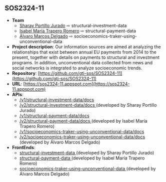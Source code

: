 ## SOS2324-11

- **Team**
  - [Sharay Portillo Jurado](https://github.com/Sharay07) ⇨ structural-investment-data
  - [Isabel María Trapero Romero](https://github.com/isabeltrapero) ⇨ structural-payment-data
  - [Álvaro Marcos Delgado](https://github.com/marketes03) ⇨ socioeconomics-traker-using-unconventional-data
- **Project description**: Our information sources are aimed at analyzing the relationships that exist between annual EU payments from 2014 to the present, together with details on payments to structural and investment programs. In addition, unconventional data collected from news and social networks is integrated to analyze socioeconomic trends.
- **Repository**: [https://github.com/gti-sos/SOS2324-11](https://github.com/gti-sos/SOS2324-11)
- **URL**: [https://sos2324-11.appspot.com](https://sos2324-11.appspot.com)
- **APIs**:
  - [/v1/structural-investment-data/docs ](https://sos2324-11.appspot.com/api/v1/structural-investment-data/docs)
  - [/v2/structural-investment-data/docs ](https://sos2324-11.appspot.com/api/v2/structural-investment-data/docs) (developed by Sharay Portillo Jurado)
  - [/v1/structural-payment-data/docs ](https://sos2324-11.appspot.com/api/v1/structural-payment-data/docs)
  - [/v2/structural-payment-data/docs ](https://sos2324-11.appspot.com/api/v2/structural-payment-data/docs) (developed by Isabel María Trapero Romero)
  - [/v1/socioeconomics-traker-using-unconventional-data/docs ](https://sos2324-11.appspot.com/api/v1/socioeconomics-traker-using-unconventional-data/docs) 
  - [/v2/socioeconomics-traker-using-unconventional-data/docs ](https://sos2324-11.appspot.com/api/v2/socioeconomics-traker-using-unconventional-data/docs) (developed by Álvaro Marcos Delgado)
- **FrontEnds**:
  - [structural-investment-data ](https://sos2324-11.appspot.com/structural-investment)   (developed by Sharay Portillo Jurado)
  - [structural-payment-data ](https://sos2324-11.appspot.com/structural-payment-data) (developed by Isabel María Trapero Romero)
  - [socioeconomics-traker-using-unconventional-data ](https://sos2324-11.appspot.com/socioeconomics-tracker-using-unconventional-data) (developed by Álvaro Marcos Delgado)
    
